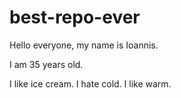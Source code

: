 # best-repo-ever

Hello everyone, my name is Ioannis.

I am 35 years old. 

I like ice cream. 
I hate cold. I like warm.